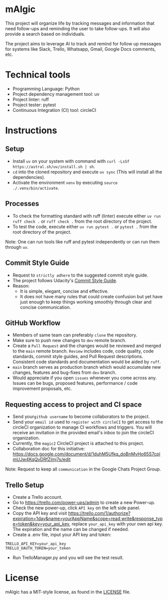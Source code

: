 # mAIgic

This project will organize life by tracking messages and information that need follow-ups and reminding the user to take follow-ups. It will also provide a search based on individuals.

The project aims to leverage AI to track and remind for follow up messages for systems like Slack, Trello, Whatsapp, Gmail, Google Docs comments, etc.

# Technical tools

- Programming Language: Python
- Project dependency management tool: uv
- Project linter: ruff
- Project tester: pytest
- Continuous Integration (CI) tool: circleCI

# Instructions

## Setup

- Install `uv` on your system with command with `curl -LsSf https://astral.sh/uv/install.sh | sh`.
- `cd` into the cloned repository and execute `uv sync` (This will install all the dependencies).
- Activate the environment `venv` by executing `source ./.venv/bin/activate`.

## Processes

- To check the formatting standard with ruff (linter) execute either `uv run ruff check .` or `ruff check .` from the root directory of the project.
- To test the code, execute either `uv run pytest .` or `pytest .` from the root directory of the project.

Note: One can run tools like ruff and pytest independently or can run them through `uv`.

## Commit Style Guide

- Request to `strictly adhere` to the suggested commit style guide.
- The project follows Udacity's [Commit Style Guide](https://udacity.github.io/git-styleguide/).
- Reason:
  - It is simple, elegant, concise and effective.
  - It does not have many rules that could create confusion but yet have just enough to keep things working smoothly through clear and concise communication.

## GitHub Workflow

- Members of same team can preferably `clone` the repository.
- Make sure to push new changes to `dev` remote branch.
- Create a `Pull Request` and the changes would be reviewed and merged to the `main` remote branch. `Review` includes code, code quality, code standards, commit style guides, and Pull Request descriptions. Consistent code standards and documentation would be aided by `ruff`.
- `main` branch serves as production branch which would accumulate new changes, features and bug-fixes from `dev` branch.
- Would appreciate if you open `issues` whenever you come across any. Issues can be bugs, proposed features, performance / code improvement proposals, etc.

## Requesting access to project and CI space

- Send your`github username` to become collaborators to the project.
- Send your `email id` used to `register with circleCI` to get access to the circleCI organization to manage CI workflows and triggers. You will receive an invitation in the provided email's inbox to join the circleCI organization.
- Currently, the `magic2` CircleCI project is attached to this project.
- Collaboration doc for this initiative: https://docs.google.com/document/d/1duhM5Ufkq_doBnMvHo65S7cplmUJw4KqQvDRfZlmj7s/edit

Note: Request to keep all `communication` in the Google Chats Project Group.

## Trello Setup

- Create a Trello account.
- Go to https://trello.com/power-ups/admin to create a new Power-up.
- Check the new power-up, click `API key` on the left side panel.
- Copy the API key and visit https://trello.com/1/authorize?expiration=1day&name=yourAppName&scope=read,write&response_type=token&key=your_api_key, replace `your_api_key` with your own api key. The expiration and the name can be changed if needed.
- Create a .env file, input your API key and token:

```
TRELLO_API_KEY=your_api_key
TRELLO_OAUTH_TOKEN=your_token
```

- Run TrelloManager.py and you will see the test result.

# License

mAIgic has a MIT-style license, as found in the [LICENSE](LICENSE) file.
